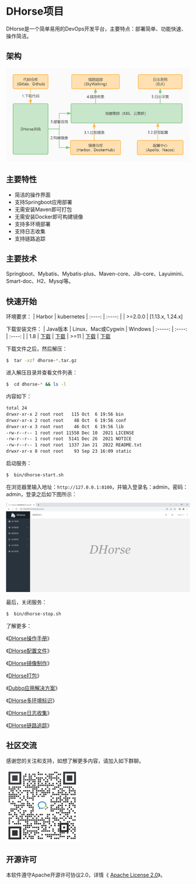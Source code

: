 # DHorse项目
DHorse是一个简单易用的DevOps开发平台，主要特点：部署简单、功能快速、操作简洁。

## 架构
 ![Image text](./static/images/architecture.jpg)

## 主要特性
* 简洁的操作界面
* 支持Springboot应用部署
* 无需安装Maven即可打包
* 无需安装Docker即可构建镜像
* 支持多环境部署
* 支持日志收集
* 支持链路追踪

## 主要技术
Springboot、Mybatis、Mybatis-plus、Maven-core、Jib-core、Layuimini、Smart-doc、H2、Mysql等。

## 快速开始

环境要求：
| Harbor | kubernetes
| :----: | :----: |
| >=2.0.0 | [1.13.x, 1.24.x]

下载安装文件：
| Java版本 | Linux、Mac或Cygwin | Windows
| :-----: | :----: | :----: | 
| 1.8 | [下载](https://github.com/tiandizhiguai/dhorse/releases/download/release-0.10.1-beta/dhorse-0.10.1-beta-1.8-x64_bin-unix.tar.gz) | [下载](https://github.com/tiandizhiguai/dhorse/releases/download/release-0.10.1-beta/dhorse-0.10.1-beta-1.8-x64_bin-windows.zip)
| >=11 | [下载](https://github.com/tiandizhiguai/dhorse/releases/download/release-0.10.1-beta/dhorse-0.10.1-beta-x64_bin-unix.tar.gz) | [下载](https://github.com/tiandizhiguai/dhorse/releases/download/release-0.10.1-beta/dhorse-0.10.1-beta-x64_bin-windows.zip)

下载文件之后，然后解压：

```bash
$  tar -xzf dhorse-*.tar.gz
```

进入解压目录并查看文件列表：

```bash
$  cd dhorse-* && ls -l
```

内容如下：

```bash
total 24
drwxr-xr-x 2 root root   115 Oct  6 19:56 bin
drwxr-xr-x 2 root root    48 Oct  6 19:56 conf
drwxr-xr-x 3 root root    46 Oct  6 19:56 lib
-rw-r--r-- 1 root root 11558 Dec 10  2021 LICENSE
-rw-r--r-- 1 root root  5141 Dec 26  2021 NOTICE
-rw-r--r-- 1 root root  1337 Jan 21  2022 README.txt
drwxr-xr-x 8 root root    93 Sep 23 16:09 static
```

启动服务：

```bash
$  bin/dhorse-start.sh
```

在浏览器里输入地址：`http://127.0.0.1:8100`，并输入登录名：admin，密码：admin，登录之后如下图所示：

 ![Image text](./static/images/home.jpg)

最后，关闭服务：

```bash
$  bin/dhorse-stop.sh
```

了解更多：

《[DHorse操作手册](https://github.com/tiandizhiguai/dhorse-doc/blob/main/guide/%E6%93%8D%E4%BD%9C%E6%89%8B%E5%86%8C.md)》

《[DHorse配置文件](https://github.com/tiandizhiguai/dhorse-doc/blob/main/guide/%E9%85%8D%E7%BD%AE%E6%96%87%E4%BB%B6.md)》

《[DHorse镜像制作](https://github.com/tiandizhiguai/dhorse-doc/blob/main/guide/%E9%95%9C%E5%83%8F%E5%88%B6%E4%BD%9C.md)》

《[DHorse打包](https://github.com/tiandizhiguai/dhorse-doc/blob/main/guide/maven%E6%89%93%E5%8C%85.md)》

《[Dubbo应用解决方案](https://github.com/tiandizhiguai/dhorse-doc/blob/main/guide/Dubbo%E5%BA%94%E7%94%A8%E8%A7%A3%E5%86%B3%E6%96%B9%E6%A1%88.md)》

《[DHorse多环境标识](https://github.com/tiandizhiguai/dhorse-doc/blob/main/guide/%E5%A4%9A%E7%8E%AF%E5%A2%83%E6%A0%87%E8%AF%86.md)》

《[DHorse日志收集](https://github.com/tiandizhiguai/dhorse-doc/blob/main/guide/%E6%97%A5%E5%BF%97%E6%94%B6%E9%9B%86.md)》

《[DHorse链路追踪](https://github.com/tiandizhiguai/dhorse-doc/blob/main/guide/%E9%93%BE%E8%B7%AF%E8%BF%BD%E8%B8%AA.md)》

## 社区交流

感谢您的关注和支持，如想了解更多内容，请加入如下群聊。

 ![Image text](./static/images/weixin.jpg)

## 开源许可

本软件遵守Apache开源许可协议2.0，详情《 [Apache License 2.0](http://www.apache.org/licenses/LICENSE-2.0)》。